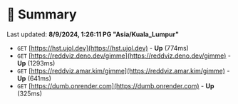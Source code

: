# 📖 Summary
Last updated: **8/9/2024, 1:26:11 PG "Asia/Kuala_Lumpur"**

- `GET` [https://hst.ujol.dev](https://hst.ujol.dev) - **Up** (774ms)
- `GET` [https://reddviz.deno.dev/gimme](https://reddviz.deno.dev/gimme) - **Up** (1293ms)
- `GET` [https://reddviz.amar.kim/gimme](https://reddviz.amar.kim/gimme) - **Up** (641ms)
- `GET` [https://dumb.onrender.com](https://dumb.onrender.com) - **Up** (325ms)
